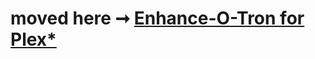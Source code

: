 # moved here ➞ [Enhance-O-Tron for Plex*](https://github.com/conceptualspace/enhance-o-tron-for-plex)
